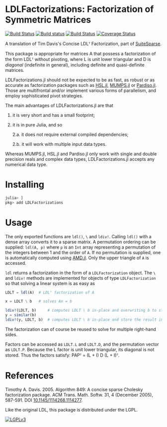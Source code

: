 # LDLFactorizations: Factorization of Symmetric Matrices

[![Build Status](https://travis-ci.org/JuliaSmoothOptimizers/LDLFactorizations.jl.svg?branch=master)](https://travis-ci.org/JuliaSmoothOptimizers/LDLFactorizations.jl)
[![Build status](https://ci.appveyor.com/api/projects/status/eyyrgo7qg7uxbvxm/branch/master?svg=true)](https://ci.appveyor.com/project/dpo/ldlfactorizations-jl/branch/master)
[![Build Status](https://api.cirrus-ci.com/github/JuliaSmoothOptimizers/LDLFactorizations.jl.svg)](https://cirrus-ci.com/github/JuliaSmoothOptimizers/LDLFactorizations.jl)
[![Coverage Status](https://coveralls.io/repos/github/JuliaSmoothOptimizers/LDLFactorizations.jl/badge.svg)](https://coveralls.io/github/JuliaSmoothOptimizers/LDLFactorizations.jl)

A translation of Tim Davis's Concise LDLᵀ Factorization, part of [SuiteSparse](http://faculty.cse.tamu.edu/davis/suitesparse.html).

This package is appropriate for matrices A that possess a factorization of the
form LDLᵀ without pivoting, where L is unit lower triangular and D is *diagonal* (indefinite in general), including definite and quasi-definite matrices.

LDLFactorizations.jl should not be expected to be as fast, as robust or as accurate as factorization
packages such as [HSL.jl](https://github.com/JuliaSmoothOptimizers/HSL.jl), [MUMPS.jl](https://github.com/JuliaSmoothOptimizers/MUMPS.jl) or [Pardiso.jl](https://github.com/JuliaSparse/Pardiso.jl).
Those are multifrontal and/or implement various forms of parallelism, and
employ sophisticated pivot strategies.

The main advantages of LDLFactorizations.jl are that

1. it is very short and has a small footprint;
2. it is in pure Julia, and so

   2.a. it does not require external compiled dependencies;

   2.b. it will work with multiple input data types.

Whereas MUMPS.jl, HSL.jl and Pardiso.jl only work with single and double precision
reals and complex data types, LDLFactorizations.jl accepts any numerical data type.

# Installing

```julia
julia> ]
pkg> add LDLFactorizations
```

# Usage

The only exported functions are `ldl()`, `\` and `ldiv!`.
Calling `ldl()` with a dense array converts it to a sparse matrix.
A permutation ordering can be supplied: `ldl(A, p)` where `p` is an `Int`
array representing a permutation of the integers between 1 and the order
of `A`.
If no permutation is supplied, one is automatically computed using [AMD.jl](https://github.com/JuliaSmoothOptimizers/AMD.jl).
Only the upper triangle of `A` is accessed.

`ldl` returns a factorization in the form of a `LDLFactorization` object.
The `\` and `ldiv!` methods are implemented for objects of type `LDLFactorization` so that
solving a linear system is as easy as
```julia
LDLT = ldl(A)  # LDLᵀ factorization of A

x = LDLT \ b   # solves Ax = b

ldiv!(LDLT, b)     # computes LDLT \ b in-place and overwriting b to store the result
y = similar(b)
ldiv!(y, LDLT, b)  # computes LDLT \ b in-place and store the result in y
```
The factorization can of course be reused to solve for multiple right-hand
sides.

Factors can be accessed as `LDLT.L` and `LDLT.D`, and the permutation vector as `LDLT.P`.
Because the L factor is unit lower triangular, its diagonal is not stored.
Thus the factors satisfy: PAPᵀ = (L + I) D (L + I)ᵀ.

# References

Timothy A. Davis. 2005. Algorithm 849: A concise sparse Cholesky factorization package. ACM Trans. Math. Softw. 31, 4 (December 2005), 587-591. DOI [10.1145/1114268.1114277](http://dx.doi.org/10.1145/1114268.1114277).

Like the original LDL, this package is distributed under the LGPL.

[![LGPLv3](http://www.gnu.org/graphics/lgplv3-88x31.png)](http://www.gnu.org/licenses/lgpl.html "LGPLv3")

